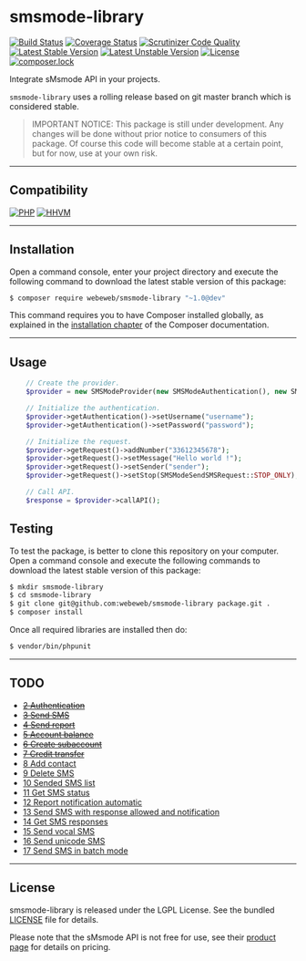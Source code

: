 smsmode-library
===============

[![Build Status](https://travis-ci.org/webeweb/smsmode-library.svg?branch=master)](https://travis-ci.org/webeweb/smsmode-library) [![Coverage Status](https://coveralls.io/repos/github/webeweb/smsmode-library/badge.svg?branch=master)](https://coveralls.io/github/webeweb/smsmode-library?branch=master) [![Scrutinizer Code Quality](https://scrutinizer-ci.com/g/webeweb/smsmode-library/badges/quality-score.png?b=master)](https://scrutinizer-ci.com/g/webeweb/smsmode-library/?branch=master) [![Latest Stable Version](https://poser.pugx.org/webeweb/smsmode-library/v/stable)](https://packagist.org/packages/webeweb/smsmode-library) [![Latest Unstable Version](https://poser.pugx.org/webeweb/smsmode-library/v/unstable)](https://packagist.org/packages/webeweb/smsmode-library) [![License](https://poser.pugx.org/webeweb/smsmode-library/license)](https://packagist.org/packages/webeweb/smsmode-library) [![composer.lock](https://poser.pugx.org/webeweb/smsmode-library/composerlock)](https://packagist.org/packages/webeweb/smsmode-library)

Integrate sMsmode API in your projects.

`smsmode-library` uses a rolling release based on git master branch which is
considered stable.

> IMPORTANT NOTICE: This package is still under development. Any changes will be
> done without prior notice to consumers of this package. Of course this code
> will become stable at a certain point, but for now, use at your own risk.

---

## Compatibility

[![PHP](https://img.shields.io/badge/PHP-%5E5.6%7C%5E7.0-blue.svg)](http://php.net) [![HHVM](https://img.shields.io/badge/HHVM-ready-orange.svg)](https://hhvm.com/)

---

## Installation

Open a command console, enter your project directory and execute the following
command to download the latest stable version of this package:

```bash
$ composer require webeweb/smsmode-library "~1.0@dev"
```

This command requires you to have Composer installed globally, as explained
in the [installation chapter](https://getcomposer.org/doc/00-intro.md) of the
Composer documentation.

---

## Usage

```php
    // Create the provider.
    $provider = new SMSModeProvider(new SMSModeAuthentication(), new SMSModeSendSMSRequest());

    // Initialize the authentication.
    $provider->getAuthentication()->setUsername("username");
    $provider->getAuthentication()->setPassword("password");

    // Initialize the request.
    $provider->getRequest()->addNumber("33612345678");
    $provider->getRequest()->setMessage("Hello world !");
    $provider->getRequest()->setSender("sender");
    $provider->getRequest()->setStop(SMSModeSendSMSRequest::STOP_ONLY);

    // Call API.
    $response = $provider->callAPI();
```

## Testing

To test the package, is better to clone this repository on your computer.
Open a command console and execute the following commands to download the latest
stable version of this package:

```bash
$ mkdir smsmode-library
$ cd smsmode-library
$ git clone git@github.com:webeweb/smsmode-library package.git .
$ composer install
```

Once all required libraries are installed then do:

```bash
$ vendor/bin/phpunit
```

---

## TODO

- ~~[2 Authentication](https://www.smsmode.com/pdf/fiche-api-http.pdf)~~
- ~~[3 Send SMS](https://www.smsmode.com/pdf/fiche-api-http.pdf)~~
- ~~[4 Send report](https://www.smsmode.com/pdf/fiche-api-http.pdf)~~
- ~~[5 Account balance](https://www.smsmode.com/pdf/fiche-api-http.pdf)~~
- ~~[6 Create subaccount](https://www.smsmode.com/pdf/fiche-api-http.pdf)~~
- ~~[7 Credit transfer](https://www.smsmode.com/pdf/fiche-api-http.pdf)~~
- [8 Add contact](https://www.smsmode.com/pdf/fiche-api-http.pdf)
- [9 Delete SMS](https://www.smsmode.com/pdf/fiche-api-http.pdf)
- [10 Sended SMS list](https://www.smsmode.com/pdf/fiche-api-http.pdf)
- [11 Get SMS status](https://www.smsmode.com/pdf/fiche-api-http.pdf)
- [12 Report notification automatic](https://www.smsmode.com/pdf/fiche-api-http.pdf)
- [13 Send SMS with response allowed and notification](https://www.smsmode.com/pdf/fiche-api-http.pdf)
- [14 Get SMS responses](https://www.smsmode.com/pdf/fiche-api-http.pdf)
- [15 Send vocal SMS](https://www.smsmode.com/pdf/fiche-api-http.pdf)
- [16 Send unicode SMS](https://www.smsmode.com/pdf/fiche-api-http.pdf)
- [17 Send SMS in batch mode](https://www.smsmode.com/pdf/fiche-api-http.pdf)

---

## License

smsmode-library is released under the LGPL License. See the bundled [LICENSE](LICENSE)
file for details.

Please note that the sMsmode API is not free for use, see their
[product page](https://www.smsmode.com/tarifs-sms/) for details on pricing.

